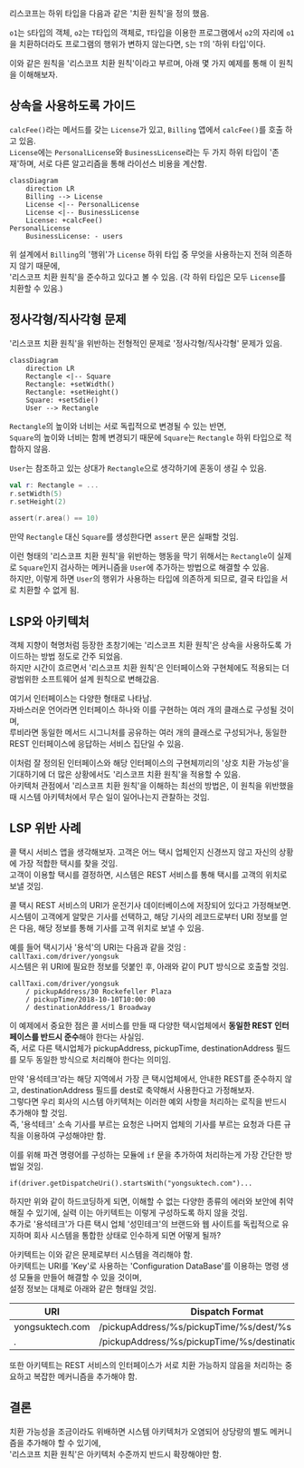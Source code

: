 리스코프는 하위 타입을 다음과 같은 '치환 원칙'을 정의 했음.

`o1`는 `S`타입의 객체, `o2`는 `T`타입의 객체로, `T`타입을 이용한 프로그램에서 `o2`의 자리에 `o1`을 치환하더라도 프로그램의 행위가 변하지 않는다면, `S`는 `T`의 '하위 타입'이다.

이와 같은 원칙을 '리스코프 치환 원칙'이라고 부르며, 아래 몇 가지 예제를 통해 이 원칙을 이해해보자.

## 상속을 사용하도록 가이드

`calcFee()`라는 메서드를 갖는 `License`가 있고, `Billing` 앱에서 `calcFee()`를 호출 하고 있음.  
`License`에는 `PersonalLicense`와 `BusinessLicense`라는 두 가지 하위 타입이 '존재'하며, 서로 다른 알고리즘을 통해 라이선스 비용을 계산함.

```mermaid
classDiagram
    direction LR
    Billing --> License
    License <|-- PersonalLicense
    License <|-- BusinessLicense
    License: +calcFee()
PersonalLicense
    BusinessLicense: - users
```

위 설계에서 `Billing`의 '행위'가 `License` 하위 타입 중 무엇을 사용하는지 전혀 의존하지 않기 때문에,   
'리스코프 치환 원칙'을 준수하고 있다고 볼 수 있음. (각 하위 타입은 모두 `License`를 치환할 수 있음.)

## 정사각형/직사각형 문제

'리스코프 치환 원칙'을 위반하는 전형적인 문제로 '정사각형/직사각형' 문제가 있음.

```mermaid
classDiagram
    direction LR
    Rectangle <|-- Square
    Rectangle: +setWidth()
    Rectangle: +setHeight()
    Square: +setSdie()
    User --> Rectangle
```

`Rectangle`의 높이와 너비는 서로 독립적으로 변경될 수 있는 반면,   
`Square`의 높이와 너비는 함께 변경되기 때문에 `Square`는 `Rectangle` 하위 타입으로 적합하지 않음.

`User`는 참조하고 있는 상대가 `Rectangle`으로 생각하기에 혼동이 생길 수 있음.

```kotlin
val r: Rectangle = ...
r.setWidth(5)
r.setHeight(2)

assert(r.area() == 10)
```

만약 `Rectangle` 대신 `Square`를 생성한다면 `assert` 문은 실패할 것임.

이런 형태의 '리스코프 치환 원칙'을 위반하는 행동을 막기 위해서는 `Rectangle`이 실제로 `Square`인지 검사하는 메커니즘을 `User`에 추가하는 방법으로 해결할 수 있음.  
하지만, 이렇게 하면 `User`의 행위가 사용하는 타입에 의존하게 되므로, 결국 타입을 서로 치환할 수 없게 됨.

## LSP와 아키텍처

객체 지향이 혁명처럼 등장한 초창기에는 '리스코프 치환 원칙'은 상속을 사용하도록 가이드하는 방법 정도로 간주 되었음.  
하지만 시간이 흐르면서 '리스코프 치환 원칙'은 인터페이스와 구현체에도 적용되는 더 광범위한 소프트웨어 설계 원칙으로 변해갔음.

여기서 인터페이스는 다양한 형태로 나타남.   
자바스러운 언어라면 인터페이스 하나와 이를 구현하는 여러 개의 클래스로 구성될 것이며,  
루비라면 동일한 메서드 시그니처를 공유하는 여러 개의 클래스로 구성되거나, 동일한 REST 인터페이스에 응답하는 서비스 집단일 수 있음.

이처럼 잘 정의된 인터페이스와 해당 인터페이스의 구현체끼리의 '상호 치환 가능성'을 기대하기에 더 많은 상황에서도 '리스코프 치환 원칙'을 적용할 수 있음.  
아키텍처 관점에서 '리스코프 치환 원칙'을 이해하는 최선의 방법은, 이 원칙을 위반했을 때 시스템 아키텍처에서 무슨 일이 일어나는지 관찰하는 것임.

## LSP 위반 사례

콜 택시 서비스 앱을 생각해보자. 고객은 어느 택시 업체인지 신경쓰지 않고 자신의 상황에 가장 적합한 택시를 찾을 것임.  
고객이 이용할 택시를 결정하면, 시스템은 REST 서비스를 통해 택시를 고객의 위치로 보낼 것임.

콜 택시 REST 서비스의 URI가 운전기사 데이터베이스에 저장되어 있다고 가정해보면.  
시스템이 고객에게 알맞은 기사를 선택하고, 해당 기사의 레코드로부터 URI 정보를 얻은 다음, 해당 정보를 통해 기사를 고객 위치로 보낼 수 있음.

예를 들어 택시기사 '용석'의 URI는 다음과 같을 것임 : `callTaxi.com/driver/yongsuk`  
시스템은 위 URI에 필요한 정보를 덧붙인 후, 아래와 같이 PUT 방식으로 호출할 것임.

```text
callTaxi.com/driver/yongsuk
    / pickupAddress/30 Rockefeller Plaza
    / pickupTime/2018-10-10T10:00:00
    / destinationAddress/1 Broadway
```

이 예제에서 중요한 점은 콜 서비스를 만들 때 다양한 택시업체에서 **동일한 REST 인터페이스를 반드시 준수**해야 한다는 사실임.  
즉, 서로 다른 택시업체가 pickupAddress, pickupTime, destinationAddress 필드를 모두 동일한 방식으로 처리해야 한다는 의미임.

만약 '용석테크'라는 해당 지역에서 가장 큰 택시업체에서, 안내한 REST를 준수하지 않고, destinationAddress 필드를 dest로 축약해서 사용한다고 가정해보자.  
그렇다면 우리 회사의 시스템 아키텍처는 이러한 예외 사항을 처리하는 로직을 반드시 추가해야 할 것임.  
즉, '용석테크' 소속 기사를 부르는 요청은 나머지 업체의 기사를 부르는 요청과 다른 규칙을 이용하여 구성해야만 함.

이를 위해 파견 명령어를 구성하는 모듈에 `if` 문을 추가하여 처리하는게 가장 간단한 방법일 것임.

`if(driver.getDispatcheUri().startsWith("yongsuktech.com")...`

하지만 위와 같이 하드코딩하게 되면, 이해할 수 없는 다양한 종류의 에러와 보안에 취약해질 수 있기에, 실력 이는 아키텍트는 이렇게 구성하도록 하지 않을 것임.  
추가로 '용석테크'가 다른 택시 업체 '성민테크'의 브랜드와 웹 사이트를 독립적으로 유지하며 회사 시스템을 통합한 상태로 인수하게 되면 어떻게 될까?

아키텍트는 이와 같은 문제로부터 시스템을 격리해야 함.  
아키텍트는 URI를 'Key'로 사용하는 'Configuration DataBase'를 이용하는 명령 생성 모듈을 만들어 해결할 수 있을 것이며,  
설정 정보는 대체로 아래와 같은 형태일 것임.

| URI             | Dispatch Format                                       |
|-----------------|-------------------------------------------------------|
| yongsuktech.com | /pickupAddress/%s/pickupTime/%s/dest/%s               |
| *.*             | /pickupAddress/%s/pickupTime/%s/destinationAddress/%s |

또한 아키텍트는 REST 서비스의 인터페이스가 서로 치환 가능하지 않음을 처리하는 중요하고 복잡한 메커니즘을 추가해야 함.

## 결론

치환 가능성을 조금이라도 위배하면 시스템 아키텍처가 오염되어 상당량의 별도 메커니즘을 추가해야 할 수 있기에,  
'리스코프 치환 원칙'은 아키텍처 수준까지 반드시 확장해야만 함.  
